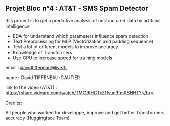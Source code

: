 ## Projet Bloc n°4 : AT&T - SMS Spam Detector 

this project is to get a predictive analysis of unstructured data by artificial intelligence

* EDA for understand which parameters influence spam detection
* Text Preprocessing for NLP (Vectorization and padding sequence)
* Test a lot of different models to improve accuracy
* Knowledge of Transformers
* Use GPU to increase speed for training models

email : davidtiffeneau@live.fr

name : David TIFFENEAU-GAUTIER

link to the video (AT&T) : https://share.vidyard.com/watch/TMG9tHCTxZRsun9fmRSHHT?</br>

Credits:

All people who worked for developpe, improve and get better Transformers accuracy (Huggingface Team) 